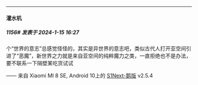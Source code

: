 
*****

####  灌水机  
##### 1156#       发表于 2024-1-15 16:27

个“世界的意志”总感觉怪怪的，其实是异世界的意志吧，类似古代人打开亚空间引进了“恶魔”，新世界之力就是来自亚空间的纯粹魔力之类，一直拒绝也不是办法，要不联系一下隔壁某吃货试试 

—— 来自 Xiaomi MI 8 SE, Android 10上的 [S1Next-鹅版](https://github.com/ykrank/S1-Next/releases) v2.5.4

